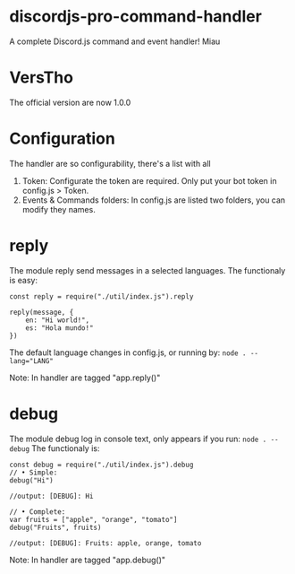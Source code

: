 # discordjs-pro-command-handler
A complete Discord.js command and event handler! Miau

# VersTho

The official version are now 1.0.0

# Configuration

The handler are so configurability, there's a list with all

1) Token:
	Configurate the token are required.
	Only put your bot token in config.js > Token. 
2) Events & Commands folders:
	In config.js are listed two folders, you can modify they names.

# reply
The module reply send messages in a selected languages.
The functionaly is easy:
```
const reply = require("./util/index.js").reply

reply(message, {
	en: "Hi world!",
	es: "Hola mundo!"
})
```

The default language changes in config.js, or running by:
```node . --lang="LANG"```

Note: In handler are tagged "app.reply()"

# debug

The module debug log in console text, only appears if you run:
```node . --debug```
The functionaly is:
```
const debug = require("./util/index.js").debug
// • Simple:
debug("Hi")

//output: [DEBUG]: Hi

// • Complete:
var fruits = ["apple", "orange", "tomato"]
debug("Fruits", fruits)

//output: [DEBUG]: Fruits: apple, orange, tomato
```

Note: In handler are tagged "app.debug()"

